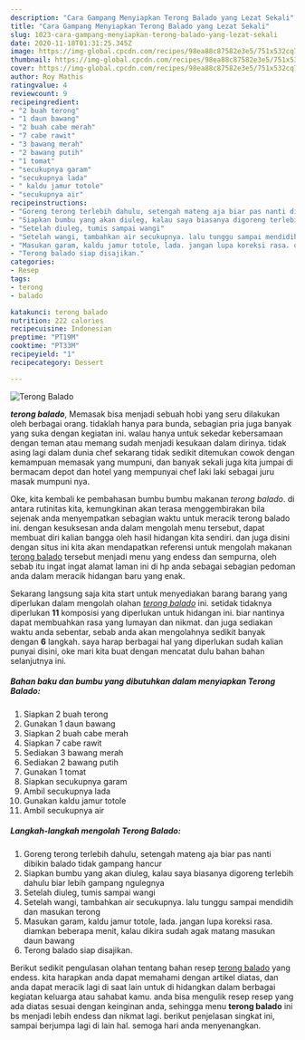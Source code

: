 ```yaml
---
description: "Cara Gampang Menyiapkan Terong Balado yang Lezat Sekali"
title: "Cara Gampang Menyiapkan Terong Balado yang Lezat Sekali"
slug: 1023-cara-gampang-menyiapkan-terong-balado-yang-lezat-sekali
date: 2020-11-18T01:31:25.345Z
image: https://img-global.cpcdn.com/recipes/98ea88c87582e3e5/751x532cq70/terong-balado-foto-resep-utama.jpg
thumbnail: https://img-global.cpcdn.com/recipes/98ea88c87582e3e5/751x532cq70/terong-balado-foto-resep-utama.jpg
cover: https://img-global.cpcdn.com/recipes/98ea88c87582e3e5/751x532cq70/terong-balado-foto-resep-utama.jpg
author: Roy Mathis
ratingvalue: 4
reviewcount: 9
recipeingredient:
- "2 buah terong"
- "1 daun bawang"
- "2 buah cabe merah"
- "7 cabe rawit"
- "3 bawang merah"
- "2 bawang putih"
- "1 tomat"
- "secukupnya garam"
- "secukupnya lada"
- " kaldu jamur totole"
- "secukupnya air"
recipeinstructions:
- "Goreng terong terlebih dahulu, setengah mateng aja biar pas nanti dibikin balado tidak gampang hancur"
- "Siapkan bumbu yang akan diuleg, kalau saya biasanya digoreng terlebih dahulu biar lebih gampang ngulegnya"
- "Setelah diuleg, tumis sampai wangi"
- "Setelah wangi, tambahkan air secukupnya. lalu tunggu sampai mendidih dan masukan terong"
- "Masukan garam, kaldu jamur totole, lada. jangan lupa koreksi rasa. diamkan beberapa menit, kalau dikira sudah agak matang masukan daun bawang"
- "Terong balado siap disajikan."
categories:
- Resep
tags:
- terong
- balado

katakunci: terong balado 
nutrition: 222 calories
recipecuisine: Indonesian
preptime: "PT19M"
cooktime: "PT33M"
recipeyield: "1"
recipecategory: Dessert

---
```



![Terong Balado](https://img-global.cpcdn.com/recipes/98ea88c87582e3e5/751x532cq70/terong-balado-foto-resep-utama.jpg)

<b><i>terong balado</i></b>, Memasak bisa menjadi sebuah hobi yang seru dilakukan oleh berbagai orang. tidaklah hanya para bunda, sebagian pria juga banyak yang suka dengan kegiatan ini. walau hanya untuk sekedar kebersamaan dengan teman atau memang sudah menjadi kesukaan dalam dirinya. tidak asing lagi dalam dunia chef sekarang tidak sedikit ditemukan cowok dengan kemampuan memasak yang mumpuni, dan banyak sekali juga kita jumpai di bermacam depot dan hotel yang mempunyai chef laki laki sebagai juru masak mumpuni nya.

Oke, kita kembali ke pembahasan bumbu bumbu makanan <i>terong balado</i>. di antara rutinitas kita, kemungkinan akan terasa menggembirakan bila sejenak anda menyempatkan sebagian waktu untuk meracik terong balado ini. dengan kesuksesan anda dalam mengolah menu tersebut, dapat membuat diri kalian bangga oleh hasil hidangan kita sendiri. dan juga disini dengan situs ini kita akan mendapatkan referensi untuk mengolah makanan <u>terong balado</u> tersebut menjadi menu yang endess dan sempurna, oleh sebab itu ingat ingat alamat laman ini di hp anda sebagai sebagian pedoman anda dalam meracik hidangan baru yang enak.




Sekarang langsung saja kita start untuk menyediakan barang barang yang diperlukan dalam mengolah olahan <u><i>terong balado</i></u> ini. setidak tidaknya diperlukan <b>11</b> komposisi yang diperlukan untuk hidangan ini. biar nantinya dapat membuahkan rasa yang lumayan dan nikmat. dan juga sediakan waktu anda sebentar, sebab anda akan mengolahnya sedikit banyak dengan <b>6</b> langkah. saya harap berbagai hal yang diperlukan sudah kalian punyai disini, oke mari kita buat dengan mencatat dulu bahan bahan selanjutnya ini.

<!--inarticleads1-->

##### Bahan baku dan bumbu yang dibutuhkan dalam menyiapkan Terong Balado:

1. Siapkan 2 buah terong
1. Gunakan 1 daun bawang
1. Siapkan 2 buah cabe merah
1. Siapkan 7 cabe rawit
1. Sediakan 3 bawang merah
1. Sediakan 2 bawang putih
1. Gunakan 1 tomat
1. Siapkan secukupnya garam
1. Ambil secukupnya lada
1. Gunakan  kaldu jamur totole
1. Ambil secukupnya air




<!--inarticleads2-->

##### Langkah-langkah mengolah Terong Balado:

1. Goreng terong terlebih dahulu, setengah mateng aja biar pas nanti dibikin balado tidak gampang hancur
1. Siapkan bumbu yang akan diuleg, kalau saya biasanya digoreng terlebih dahulu biar lebih gampang ngulegnya
1. Setelah diuleg, tumis sampai wangi
1. Setelah wangi, tambahkan air secukupnya. lalu tunggu sampai mendidih dan masukan terong
1. Masukan garam, kaldu jamur totole, lada. jangan lupa koreksi rasa. diamkan beberapa menit, kalau dikira sudah agak matang masukan daun bawang
1. Terong balado siap disajikan.




Berikut sedikit pengulasan olahan tentang bahan resep <u>terong balado</u> yang endess. kita harapkan anda dapat memahami dengan artikel diatas, dan anda dapat meracik lagi di saat lain untuk di hidangkan dalam berbagai kegiatan keluarga atau sahabat kamu. anda bisa mengulik resep resep yang ada diatas sesuai dengan keinginan anda, sehingga menu <b>terong balado</b> ini bs menjadi lebih endess dan nikmat lagi. berikut penjelasan singkat ini, sampai berjumpa lagi di lain hal. semoga hari anda menyenangkan.
